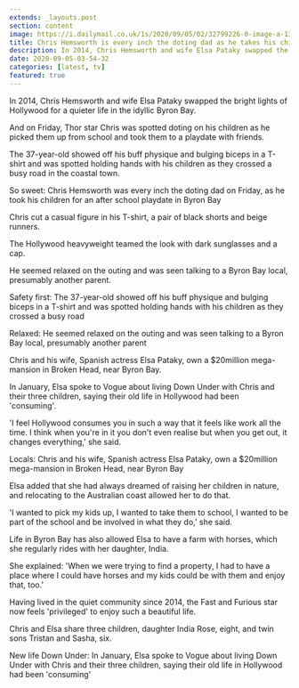```yaml
---
extends: _layouts.post
section: content
image: https://i.dailymail.co.uk/1s/2020/09/05/02/32799226-0-image-a-13_1599271111107.jpg 
title: Chris Hemsworth is every inch the doting dad as he takes his children for an after school playdate 
description: In 2014, Chris Hemsworth and wife Elsa Pataky swapped the bright lights of Hollywood for a quieter life in the idyllic Byron Bay. 
date: 2020-09-05-03-54-32 
categories: [latest, tv] 
featured: true 
--- 
```

In 2014, Chris Hemsworth and wife Elsa Pataky swapped the bright lights of Hollywood for a quieter life in the idyllic Byron Bay.

And on Friday, Thor star Chris was spotted doting on his children as he picked them up from school and took them to a playdate with friends.  

The 37-year-old showed off his buff physique and bulging biceps in a T-shirt and was spotted holding hands with his children as they crossed a busy road in the coastal town.

So sweet: Chris Hemsworth was every inch the doting dad on Friday, as he took his children for an after school playdate in Byron Bay

Chris cut a casual figure in his T-shirt, a pair of black shorts and beige runners.

The Hollywood heavyweight teamed the look with dark sunglasses and a cap. 

He seemed relaxed on the outing and was seen talking to a Byron Bay local, presumably another parent.  

Safety first: The 37-year-old showed off his buff physique and bulging biceps in a T-shirt and was spotted holding hands with his children as they crossed a busy road

Relaxed: He seemed relaxed on the outing and was seen talking to a Byron Bay local, presumably another parent

Chris and his wife, Spanish actress Elsa Pataky, own a $20million mega-mansion in Broken Head, near Byron Bay.  

In January, Elsa spoke to Vogue about living Down Under with Chris and their three children, saying their old life in Hollywood had been 'consuming'. 

'I feel Hollywood consumes you in such a way that it feels like work all the time. I think when you're in it you don't even realise but when you get out, it changes everything,' she said.

Locals: Chris and his wife, Spanish actress Elsa Pataky, own a $20million mega-mansion in Broken Head, near Byron Bay

Elsa added that she had always dreamed of raising her children in nature, and relocating to the Australian coast allowed her to do that.

'I wanted to pick my kids up, I wanted to take them to school, I wanted to be part of the school and be involved in what they do,' she said. 

Life in Byron Bay has also allowed Elsa to have a farm with horses, which she regularly rides with her daughter, India.

She explained: 'When we were trying to find a property, I had to have a place where I could have horses and my kids could be with them and enjoy that, too.'

Having lived in the quiet community since 2014, the Fast and Furious star now feels 'privileged' to enjoy such a beautiful life.

Chris and Elsa share three children, daughter India Rose, eight, and twin sons Tristan and Sasha, six.

New life Down Under: In January, Elsa spoke to Vogue about living Down Under with Chris and their three children, saying their old life in Hollywood had been 'consuming'


